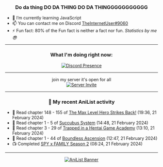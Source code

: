 <div align="center">

### Do da thing DO DA THING DO DA THINGGGGGGGGGGG
</div>

- 🌱 I’m currently learning JavaScript
- 📫 You can contact me on Discord [TheInternetUser#9060](https://discord.com/users/534117072796385300)
- ⚡ Fun fact: 80% of the Fun fact is neither a fact nor fun. _Statistics by me 😎_
<hr>

<div align="center">

### What I'm doing right now:
[![Discord Presence](https://lanyard.cnrad.dev/api/534117072796385300)](https://discord.com/users/534117072796385300)
<hr>

join my server it's open for all <br>
[![Server Invite](https://invidget.switchblade.xyz/bfYgVHxrSs)](https://discord.gg/bfYgVHxrSs)

<hr>
  
### 🌸 My recent AniList activity

</div>

<!-- ANILIST_ACTIVITY:start -->

-   📖 Read chapter 148 - 155 of [The Max Level Hero Strikes Back!](https://anilist.co/manga/125636) (19:36, 21 February 2024)
-   📖 Read chapter 1 - 5 of [Succubus System](https://anilist.co/manga/162866) (14:48, 21 February 2024)
-   📖 Read chapter 3 - 29 of [Trapped in a Hentai Game Academy](https://anilist.co/manga/151601) (13:10, 21 February 2024)
-   📖 Read chapter 1 - 44 of [Boundless Ascension](https://anilist.co/manga/159439) (12:47, 21 February 2024)
-   📺 Completed [SPY x FAMILY Season 2](https://anilist.co/anime/158927) (08:24, 21 February 2024)

<!-- ANILIST_ACTIVITY:end -->
<hr>

<div align="center">

[![AniList Banner](https://img.anili.st/User/929966)](https://anilist.co/user/TheInternetUser)

<!-- ![Profile views](https://gpvc.arturio.dev/TheInternetUse7) Since 2023-01-09 -->
<br>


</div>
